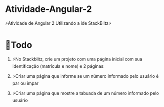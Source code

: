 # Atividade-Angular-2
⚡Atividade de Angular 2 Utilizando a ide StackBlitz⚡

# 📝Todo


1. ⚡No Stackblitz, crie um projeto com uma página inicial com sua identificação (matrícula e nome) e 2 páginas:

2. ⚡Criar uma página que informe se um número informado pelo usuário é par ou ímpar

3. ⚡Criar uma página que mostre a tabuada de um número informado pelo usuário
